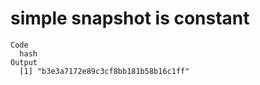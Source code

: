# simple snapshot is constant

    Code
      hash
    Output
      [1] "b3e3a7172e89c3cf8bb181b58b16c1ff"

